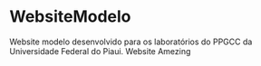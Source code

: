 # WebsiteModelo
Website modelo desenvolvido para os laboratórios do PPGCC da Universidade Federal do Piaui.
Website Amezing
